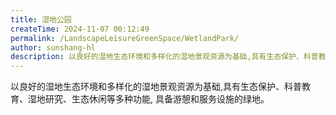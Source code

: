 ```yaml
---
title: 湿地公园
createTime: 2024-11-07 00:12:49
permalink: /LandscapeLeisureGreenSpace/WetlandPark/
author: sunshang-hl
description: 以良好的湿地生态环境和多样化的湿地景观资源为基础,具有生态保护、科普教育、湿地研究、生态休闲等多种功能, 具备游憩和服务设施的绿地
---
```


以良好的湿地生态环境和多样化的湿地景观资源为基础,具有生态保护、科普教育、湿地研究、生态休闲等多种功能, 具备游憩和服务设施的绿地。

<Catalog
  :level="1"
  :index="true"
  :collapsed="false"
/>